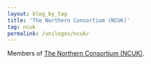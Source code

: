 ```yaml
---
layout: blog_by_tag
title: 'The Northern Consortium (NCUK)'
tag: ncuk
permalink: /unilogos/ncuk/
---
```


Members of [The Northern Consortium (NCUK)](http://www.ncuk.ac.uk/).
